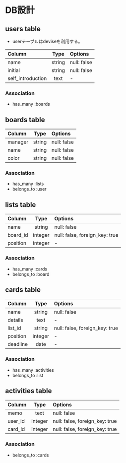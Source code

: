# DB設計

## users table

+ userテーブルはdeviseを利用する。

|Column|Type|Options|
|:--|:-:|:--|
|name|string|null: false|
|initial|string|null: false|
|self_introduction|text|-|

### Association

+ has_many :boards

## boards table

|Column|Type|Options|
|:--|:-:|:--|
|manager|string|null: false|
|name|string|null: false|
|color|string|null: false|

### Association

+ has_many :lists
+ belongs_to :user

## lists table

|Column|Type|Options|
|:--|:-:|:--|
|name|string|null: false|
|board_id|integer|null: false, foreign_key: true|
|position|integer|-|

### Association

+ has_many :cards
+ belongs_to :board

## cards table

|Column|Type|Options|
|:--|:-:|:--|
|name|string|null: false|
|details|text|-|
|list_id|string|null: false, foreign_key: true|
|position|integer|-|
|deadline|date|-|

### Association

+ has_many :activities
+ belongs_to :list

## activities table

|Column|Type|Options|
|:--|:-:|:--|
|memo|text|null: false|
|user_id|integer|null: false, foreign_key: true|
|card_id|integer|null: false, foreign_key: true|

### Association

+ belongs_to :cards
